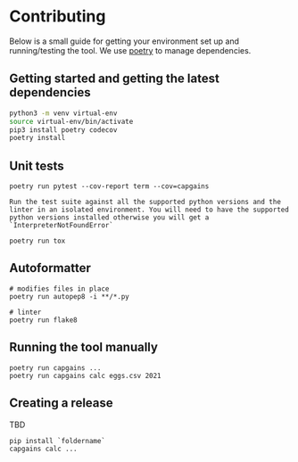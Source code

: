 # Contributing
Below is a small guide for getting your environment set up and running/testing the tool. We use [poetry](https://python-poetry.org/docs/) to manage dependencies.

## Getting started and getting the latest dependencies
```bash
python3 -m venv virtual-env 
source virtual-env/bin/activate
pip3 install poetry codecov
poetry install
```

## Unit tests
```
poetry run pytest --cov-report term --cov=capgains
```
```
Run the test suite against all the supported python versions and the linter in an isolated environment. You will need to have the supported python versions installed otherwise you will get a `InterpreterNotFoundError`

poetry run tox
```

## Autoformatter
```
# modifies files in place
poetry run autopep8 -i **/*.py 

# linter
poetry run flake8 
```

## Running the tool manually
```
poetry run capgains ...
poetry run capgains calc eggs.csv 2021
```

## Creating a release
TBD
```
pip install `foldername`
capgains calc ...
```
